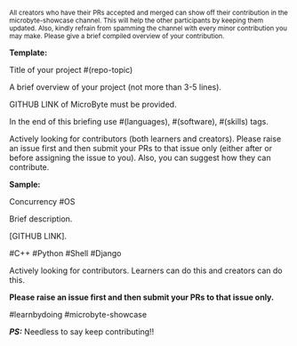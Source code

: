 <sup>All creators who have their PRs accepted and merged can show off their contribution in the microbyte-showcase channel. This will help the other participants by keeping them updated. Also, kindly refrain from spamming the channel with every minor contribution you may make. Please give a brief compiled overview of your contribution. </sup>



**Template:**

Title of your project #(repo-topic)

A brief overview of your project (not more than 3-5 lines). 

GITHUB LINK of MicroByte must be provided. 

In the end of this briefing use #(languages), #(software), #(skills) tags.

Actively looking for contributors (both learners and creators). Please raise an issue first and then submit your PRs to that issue only (either after or before assigning the issue to you). Also, you can suggest how they can contribute.



**Sample:**

Concurrency #OS

Brief description. 

[GITHUB LINK]. 

#C++ #Python #Shell #Django

Actively looking for contributors. Learners can do this and creators can do this. 

**Please raise an issue first and then submit your PRs to that issue only.**

#learnbydoing #microbyte-showcase





***PS:*** Needless to say keep contributing!!